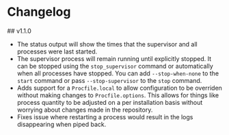 # Changelog

## v1.1.0

* The status output will show the times that the supervisor and all processes were last started.
* The supervisor process will remain running until explicitly stopped. It can be stopped using the `stop_supervisor` command or automatically when all processes have stopped. You can add `--stop-when-none` to the `start` command or pass `--stop-supervisor` to the `stop` command.
* Adds support for a `Procfile.local` to allow configuration to be overriden without making changes to `Procfile.options`. This allows for things like process quantity to be adjusted on a per installation basis without worrying about changes made in the repository.
* Fixes issue where restarting a process would result in the logs disappearing when piped back.
